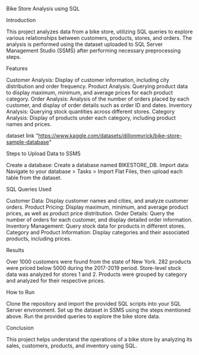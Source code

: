 Bike Store Analysis using SQL

Introduction

This project analyzes data from a bike store, utilizing SQL queries to explore various relationships between customers, products, stores, and orders. The analysis is performed using the dataset uploaded to SQL Server Management Studio (SSMS) after performing necessary preprocessing steps.

Features

Customer Analysis: Display of customer information, including city distribution and order frequency.
Product Analysis: Querying product data to display maximum, minimum, and average prices for each product category.
Order Analysis: Analysis of the number of orders placed by each customer, and display of order details such as order ID and dates.
Inventory Analysis: Querying stock quantities across different stores.
Category Analysis: Display of products under each category, including product names and prices.

dataset link
"https://www.kaggle.com/datasets/dillonmyrick/bike-store-sample-database"

Steps to Upload Data to SSMS

Create a database: Create a database named BIKESTORE_DB.
Import data: Navigate to your database > Tasks > Import Flat Files, then upload each table from the dataset.

SQL Queries Used

Customer Data: Display customer names and cities, and analyze customer orders.
Product Pricing: Display maximum, minimum, and average product prices, as well as product price distribution.
Order Details: Query the number of orders for each customer, and display detailed order information.
Inventory Management: Query stock data for products in different stores.
Category and Product Information: Display categories and their associated products, including prices.

Results

Over 1000 customers were found from the state of New York.
282 products were priced below 5000 during the 2017-2019 period.
Store-level stock data was analyzed for stores 1 and 2.
Products were grouped by category and analyzed for their respective prices.

How to Run

Clone the repository and import the provided SQL scripts into your SQL Server environment.
Set up the dataset in SSMS using the steps mentioned above.
Run the provided queries to explore the bike store data.

Conclusion

This project helps understand the operations of a bike store by analyzing its sales, customers, products, and inventory using SQL.
